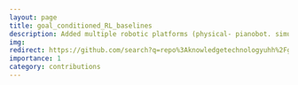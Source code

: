 ```yaml
---
layout: page
title: goal_conditioned_RL_baselines
description: Added multiple robotic platforms (physical- pianobot. simulated- NICO robot), created a modular generalized model interface, and modified simulation environments. 
img: 
redirect: https://github.com/search?q=repo%3Aknowledgetechnologyuhh%2Fgoal_conditioned_RL_baselines%20abawi&type=code
importance: 1
category: contributions
---
```

